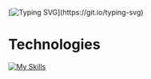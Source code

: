 
[![Typing SVG](https://readme-typing-svg.demolab.com?font=Sans&pause=1000&color=EAC117&width=435&separator=%3C&lines=Hello+World%2C+I+am+%7BCan+Aran%7D;)](https://git.io/typing-svg)





# Technologies


[![My Skills](https://skillicons.dev/icons?i=js,html,css,bootstrap,javascript,react,nodejs,express)](https://skillicons.dev)
